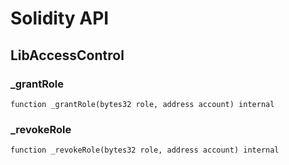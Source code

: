 # Solidity API

## LibAccessControl

### _grantRole

```solidity
function _grantRole(bytes32 role, address account) internal
```

### _revokeRole

```solidity
function _revokeRole(bytes32 role, address account) internal
```

